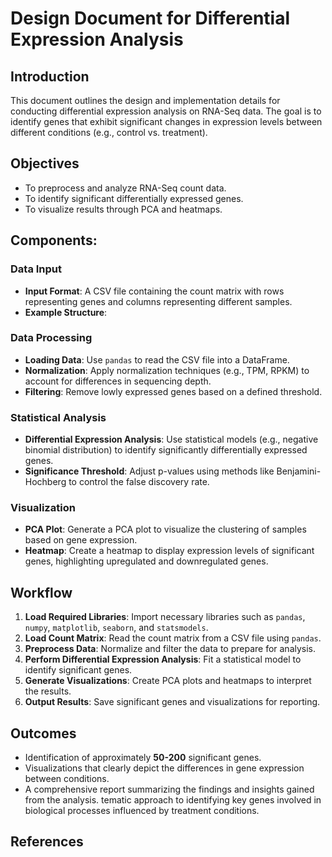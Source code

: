 # Design Document for Differential Expression Analysis

##  Introduction
This document outlines the design and implementation details for conducting differential expression analysis on RNA-Seq data. The goal is to identify genes that exhibit significant changes in expression levels between different conditions (e.g., control vs. treatment).

##  Objectives
- To preprocess and analyze RNA-Seq count data.
- To identify significant differentially expressed genes.
- To visualize results through PCA and heatmaps.

## Components:
###  Data Input
- **Input Format**: A CSV file containing the count matrix with rows representing genes and columns representing different samples.
- **Example Structure**:
###  Data Processing
- **Loading Data**: Use `pandas` to read the CSV file into a DataFrame.
- **Normalization**: Apply normalization techniques (e.g., TPM, RPKM) to account for differences in sequencing depth.
- **Filtering**: Remove lowly expressed genes based on a defined threshold.
###  Statistical Analysis
- **Differential Expression Analysis**: Use statistical models (e.g., negative binomial distribution) to identify significantly differentially expressed genes.
- **Significance Threshold**: Adjust p-values using methods like Benjamini-Hochberg to control the false discovery rate.
###  Visualization
- **PCA Plot**: Generate a PCA plot to visualize the clustering of samples based on gene expression.
- **Heatmap**: Create a heatmap to display expression levels of significant genes, highlighting upregulated and downregulated genes.

##  Workflow
1. **Load Required Libraries**: Import necessary libraries such as `pandas`, `numpy`, `matplotlib`, `seaborn`, and `statsmodels`.
2. **Load Count Matrix**: Read the count matrix from a CSV file using `pandas`.
3. **Preprocess Data**: Normalize and filter the data to prepare for analysis.
4. **Perform Differential Expression Analysis**: Fit a statistical model to identify significant genes.
5. **Generate Visualizations**: Create PCA plots and heatmaps to interpret the results.
6. **Output Results**: Save significant genes and visualizations for reporting.

##  Outcomes
- Identification of approximately **50-200** significant genes.
- Visualizations that clearly depict the differences in gene expression between conditions.
- A comprehensive report summarizing the findings and insights gained from the analysis.
tematic approach to identifying key genes involved in biological processes influenced by treatment conditions.

##  References


